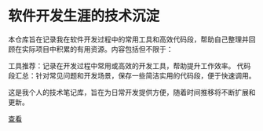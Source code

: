 # 软件开发生涯的技术沉淀

本仓库旨在记录我在软件开发过程中的常用工具和高效代码段，帮助自己整理并回顾在实际项目中积累的有用资源。内容包括但不限于：

工具推荐：记录在开发过程中常用或高效的开发工具，帮助提升工作效率。
代码段汇总：针对常见问题和开发场景，保存一些简洁实用的代码段，便于快速调用。

这是我个人的技术笔记库，旨在为日常开发提供方便，随着时间推移将不断扩展和更新。

[查看](https://sunrisingchang.github.io/software-develop-doc/)
